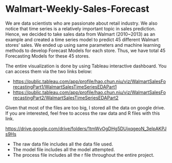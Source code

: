 # Walmart-Weekly-Sales-Forecast
We are data scientists who are passionate about retail industry. We also notice that time series is a relatively important topic in sales prediction. Hence, we decided to take sales data from Walmart (2010~2013) as an example and created a time series model to predict 45 different Walmart stores’ sales. We ended up using same parameters and machine learning methods to develop Forecast Models for each store. Thus, we have total 45 Forecasting Models for these 45 stores.

The entire visualization is done by using Tableau interactive dashboard. You can access them via the two links below:
* https://public.tableau.com/app/profile/hao.chun.niu/viz/WalmartSalesForecastingPart1/WalmartSalesTimeSeriesEDAPart1
* https://public.tableau.com/app/profile/hao.chun.niu/viz/WalmartSalesForecastingPart2/WalmartSalesTimeSeriesEDAPart2

Given that most of the files are too big, I stored all the data on google drive. If you are interested, feel free to access the raw data and R files with this link.

https://drive.google.com/drive/folders/1tmWvOgDHg5DUjxqgeoN_3eIpAKPJs9Hs

* The raw data file includes all the data file used.
* The model file includes all the model attempted.
* The process file includes all the r file throughout the entire project.
